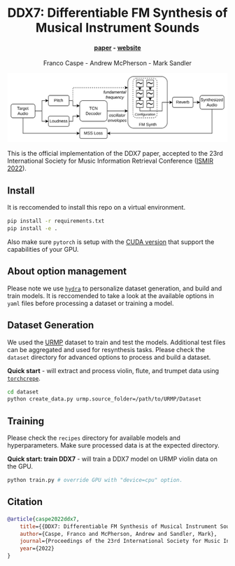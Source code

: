 <h1 align="center">DDX7: Differentiable FM Synthesis of Musical Instrument Sounds</h1>
<div align="center">
<h4>
    <a href="" target="_blank">paper</a> - <a href="https://fcaspe.github.io/ddx7" target="_blank">website</a>
</h4>
    <p>
    Franco Caspe - Andrew McPherson - Mark Sandler
    </p>
</div>

<center>
<img src="img/architecture.png"">
</center>

This is the official implementation of the DDX7 paper, accepted to the 23rd International Society
for Music Information Retrieval Conference ([ISMIR 2022](https://ismir2022.ismir.net/)).

## Install

It is reccomended to install this repo on a virtual environment.

```bash
pip install -r requirements.txt
pip install -e .
```

Also make sure `pytorch` is setup with the [CUDA version](https://pytorch.org/get-started/locally/)
that support the capabilities of your GPU.

## About option management

Please note we use [`hydra`](https://hydra.cc/) to personalize dataset generation, and build and train models.
It is reccomended to take a look at the available options in `yaml` files before processing a dataset or training a model.

## Dataset Generation

We used the [URMP](https://labsites.rochester.edu/air/projects/URMP.html) dataset to train and test the models.
Additional test files can be aggregated and used for resynthesis tasks.
Please check the `dataset` directory for advanced options to process and build a dataset.

**Quick start** - will extract and process violin, flute, and trumpet data using [`torchcrepe`](https://github.com/maxrmorrison/torchcrepe).

```bash
cd dataset
python create_data.py urmp.source_folder=/path/to/URMP/Dataset
```

## Training

Please check the `recipes` directory for available models and hyperparameters.
Make sure processed data is at the expected directory.

**Quick start: train DDX7** - will train a DDX7 model on URMP violin data on the GPU.

```bash
python train.py # override GPU with "device=cpu" option.
```

## Citation
```bibtex
@article{caspe2022ddx7,
    title={{DDX7: Differentiable FM Synthesis of Musical Instrument Sounds}},
    author={Caspe, Franco and McPherson, Andrew and Sandler, Mark},
    journal={Proceedings of the 23rd International Society for Music Information Retrieval Conference},
    year={2022}
}
```